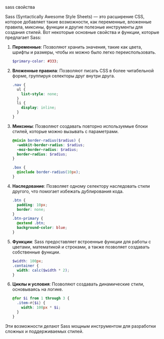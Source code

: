 sass свойства 

Sass (Syntactically Awesome Style Sheets) — это расширение CSS, которое добавляет такие возможности, как переменные, вложенные правила, миксины, функции и другие полезные инструменты для создания стилей. Вот некоторые основные свойства и функции, которые предлагает Sass:

1. **Переменные**: Позволяют хранить значения, такие как цвета, шрифты и размеры, чтобы их можно было легко переиспользовать.
   ```scss
   $primary-color: #333;
   ```

2. **Вложенные правила**: Позволяют писать CSS в более читабельной форме, группируя селекторы друг внутри друга.
   ```scss
   .nav {
     ul {
       list-style: none;
     }
     li {
       display: inline;
     }
   }
   ```

3. **Миксины**: Позволяют создавать повторно используемые блоки стилей, которые можно вызывать с параметрами.
   ```scss
   @mixin border-radius($radius) {
     -webkit-border-radius: $radius;
     -moz-border-radius: $radius;
     border-radius: $radius;
   }

   .box { 
     @include border-radius(10px); 
   }
   ```

4. **Наследование**: Позволяет одному селектору наследовать стили другого, что помогает избежать дублирования кода.
   ```scss
   .btn {
     padding: 10px;
     border: none;
   }
   .btn-primary {
     @extend .btn;
     background-color: blue;
   }
   ```

5. **Функции**: Sass предоставляет встроенные функции для работы с цветами, математикой и строками, а также позволяет создавать собственные функции.
   ```scss
   $width: 100px;
   .container {
     width: calc($width * 2);
   }
   ```

6. **Циклы и условия**: Позволяют создавать динамические стили, основываясь на логике.
   ```scss
   @for $i from 1 through 3 {
     .item-#{$i} {
       width: 100px * $i;
     }
   }
   ```

Эти возможности делают Sass мощным инструментом для разработки сложных и поддерживаемых стилей.

